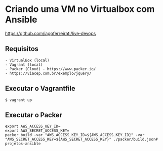 # Criando uma VM no Virtualbox com Ansible

https://github.com/iagoferreirati/live-devops

## Requisitos
    - VirtualBox (local)
    - Vagrant (local)
    - Packer (Cloud) - https://www.packer.io/
    - https://viacep.com.br/exemplo/jquery/

## Executar o Vagrantfile
    $ vagrant up

## Executar o Packer
    export AWS_ACCESS_KEY_ID=
    export AWS_SECRET_ACCESS_KEY=
    packer build -var "AWS_ACCESS_KEY_ID=${AWS_ACCESS_KEY_ID}" -var "AWS_SECRET_ACCESS_KEY=${AWS_SECRET_ACCESS_KEY}" ./packer/build.json# projetos-ansible
